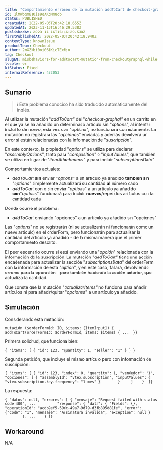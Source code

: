 ```yaml
---
title: "Comportamiento erróneo de la mutación addToCart de checkout-graphql al enviar las 'opciones' de los artículos ya añadidos"
id: 1lMWbgmBsOis9gAKcMm8ob
status: PUBLISHED
createdAt: 2022-05-03T20:42:18.655Z
updatedAt: 2023-11-16T16:46:29.538Z
publishedAt: 2023-11-16T16:46:29.538Z
firstPublishedAt: 2022-05-03T20:42:18.940Z
contentType: knownIssue
productTeam: Checkout
author: 2mXZkbi0oi061KicTExNjo
tag: Checkout
slugEN: misbehaviors-for-addtocart-mutation-from-checkoutgraphql-while-sending-options-for-already-added-items
locale: es
kiStatus: Fixed
internalReference: 452053
---
```


## Sumario

>ℹ️ Este problema conocido ha sido traducido automáticamente del inglés.

Al utilizar la mutación "_addToCart"_ del "_checkout-graphql"_ en un carrito en el que ya se ha añadido un determinado artículo sin "_options_", al intentar incluirlo de nuevo, esta vez con "_options_", no funcionará correctamente. La mutación no registrará las "_opciones_" enviadas y además devolverá un error si están relacionadas con la información de "_suscripción_".

En este contexto, la propiedad "_options_" se utiliza para declarar "_assemblyOptions_", tanto para "_composition_" o "_inputValues_", que también se utiliza en lugar de "_itemAttachments_" y para incluir "_subscriptionsData_".

Comportamientos actuales:
- _addToCart_ **sin** enviar "_options_" a un artículo ya añadido **también sin** "_options_" simplemente actualizará su cantidad **al** número dado
- _addToCart_ con o sin enviar "_options_" a un artículo ya añadido **con**"_options_" funcionará para incluir **nuevos**/repetidos artículos con la cantidad dada

Donde ocurre el problema:
- _addToCart_ enviando "opciones" a un artículo ya añadido sin "opciones"

Las "_options_" no se registrarán (ni se actualizarán ni funcionarán como un nuevo artículo) en el orderForm, pero funcionarán para actualizar la cantidad del artículo ya añadido - de la misma manera que el primer comportamiento descrito.

El peor escenario ocurre si está enviando una "_opción_" relacionada con la información de la suscripción. La mutación "_addToCart"_ tiene una acción encadenada para actualizar la sección "_subscriptionsData_" del orderForm con la información de esta "_option_", y en este caso, fallará, devolviendo errores para la operación - pero también haciendo la acción anterior, que actualiza la cantidad.

Que conste que la mutación "_actualizarItems"_ no funciona para añadir artículos ni para añadir/quitar "_opciones_" a un artículo ya añadido.


## Simulación


Considerando esta mutación:

    mutación ($orderFormId: ID, $items: [ItemInput]) { addToCart(orderFormId: $orderFormId, items: $items) { ...  }}

Primera solicitud, que funciona bien:

    { "items": [ { "id": 123, "quantity": 1, "seller": "1" } } }

Segunda petición, que incluye el mismo artículo pero con información de suscripción:

    { "items": [ { "id": 123, "index": 0, "quantity": 1, "vendedor": "1", "opciones": [ { "assemblyId": "vtex.subscription", "inputValues": { "vtex.subscription.key.frequency": "1 mes" }        }     ]    }  ]}

La respuesta:

    { "datos": null, "errores": [ { "mensaje": "Request failed with status code 400", ...          "response": { "data": { "Fields": {}, "operationId": "acdb9ef5-59dc-49a7-9d79-d3fb895d81fe", "error": {"code": "1", "mensaje": "Assinatura inválida", "exception": null }            }, ...    } ]}


## Workaround


N/A

